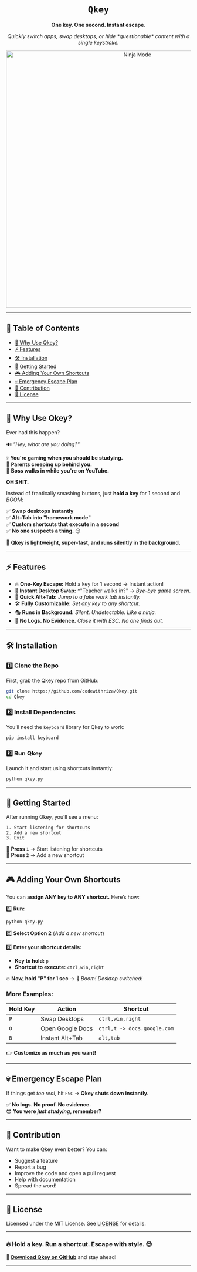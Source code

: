 
<div align="center">
  <h1><code>Qkey</code></h1>
  <p><strong>One key. One second. Instant escape.</strong></p>
  <p><i>Quickly switch apps, swap desktops, or hide *questionable* content with a single keystroke.</i></p>
  <img src="https://media4.giphy.com/media/v1.Y2lkPTc5MGI3NjExbnlocmoycGpsOHhtczVoaWZxZzMyZ2dkdHdyM2Z1czRyNDdqNWNyNSZlcD12MV9pbnRlcm5hbF9naWZfYnlfaWQmY3Q9Zw/PSUzXvG2dByiuPc78Y/giphy.gif" width="700px" alt="Ninja Mode">
</div>

---

## 📖 **Table of Contents**  

- [🚀 Why Use Qkey?](#-why-use-qkey)
- [⚡ Features](#-features)
- [🛠 Installation](#-installation)
- [🚀 Getting Started](#-getting-started)
- [🎮 Adding Your Own Shortcuts](#-adding-your-own-shortcuts)
- [💀 Emergency Escape Plan](#-emergency-escape-plan)
- [🤝 Contribution](#-contribution)
- [📜 License](#-license)

---

## 🚀 **Why Use Qkey?**  

Ever had this happen?  

🔊 *"Hey, what are you doing?"*  

💀 **You're gaming when you should be studying.**  
👀 **Parents creeping up behind you.**  
🥶 **Boss walks in while you're on YouTube.**  

**OH SHIT.**  

Instead of frantically smashing buttons, just **hold a key** for 1 second and *BOOM*:  

✅ **Swap desktops instantly**  
✅ **Alt+Tab into "homework mode"**  
✅ **Custom shortcuts that execute in a second**  
✅ **No one suspects a thing.** 😏  

🚀 **Qkey is lightweight, super-fast, and runs silently in the background.**  

---

## ⚡ **Features**  

- 🔥 **One-Key Escape:** Hold a key for 1 second → Instant action!  
- 🔄 **Instant Desktop Swap:** *"Teacher walks in?" → *Bye-bye game screen.*  
- 🏃 **Quick Alt+Tab:** *Jump to a fake work tab instantly.*  
- 🛠 **Fully Customizable:** *Set any key to any shortcut.*  
- 🎭 **Runs in Background:** *Silent. Undetectable. Like a ninja.*  
- 🫣 **No Logs. No Evidence.** *Close it with ESC. No one finds out.*  

---

## 🛠 **Installation**  

### **1️⃣ Clone the Repo**  
First, grab the Qkey repo from GitHub:  

```bash
git clone https://github.com/codewithriza/Qkey.git
cd Qkey
```

### **2️⃣ Install Dependencies**  
You’ll need the `keyboard` library for Qkey to work:  

```bash
pip install keyboard
```

### **3️⃣ Run Qkey**  
Launch it and start using shortcuts instantly:  

```bash
python qkey.py
```

---

## 🚀 **Getting Started**  

After running Qkey, you’ll see a menu:  

```
1. Start listening for shortcuts  
2. Add a new shortcut  
3. Exit  
```

🔹 **Press `1`** → Start listening for shortcuts  
🔹 **Press `2`** → Add a new shortcut  

---

## 🎮 **Adding Your Own Shortcuts**  

You can **assign ANY key to ANY shortcut.** Here’s how:  

1️⃣ **Run:**  
```bash
python qkey.py
```

2️⃣ **Select Option 2** (*Add a new shortcut*)  

3️⃣ **Enter your shortcut details:**  
- **Key to hold:** `p`  
- **Shortcut to execute:** `ctrl,win,right`  

🔥 **Now, hold "P" for 1 sec** → 💨 *Boom! Desktop switched!*  

### **More Examples:**  

| Hold Key | Action | Shortcut |
|----------|--------|----------|
| `P` | Swap Desktops | `ctrl,win,right` |
| `O` | Open Google Docs | `ctrl,t -> docs.google.com` |
| `B` | Instant Alt+Tab | `alt,tab` |

👉 **Customize as much as you want!**  

---

## 💀 **Emergency Escape Plan**  

If things get *too real*, hit `ESC` → **Qkey shuts down instantly.**  

✅ **No logs. No proof. No evidence.**  
😎 **You were *just studying*, remember?**  

---

## 🤝 **Contribution**  

Want to make Qkey even better? You can:  

- Suggest a feature  
- Report a bug  
- Improve the code and open a pull request  
- Help with documentation  
- Spread the word!  

---

## 📜 **License**  

Licensed under the MIT License. See [LICENSE](https://github.com/codewithriza/Qkey/blob/main/LICENSE) for details.  

---

### 🔥 **Hold a key. Run a shortcut. Escape with style.** 😎  

🚀 **[Download Qkey on GitHub](https://github.com/codewithriza/Qkey)** and stay ahead!  

---

